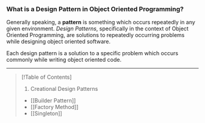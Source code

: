 ### What is a Design Pattern in Object Oriented Programming?

Generally speaking, a **pattern** is something which occurs repeatedly in any given environment. *Design Patterns*, specifically in the context of Object Oriented Programming, are solutions to repeatedly occurring problems while designing object oriented software.

Each design pattern is a solution to a specific problem which occurs commonly while writing object oriented code.


---


> [!Table of Contents]
> 
> 1. Creational Design Patterns
> 	- [[Builder Pattern]]
> 	- [[Factory Method]]
> 	- [[Singleton]]


